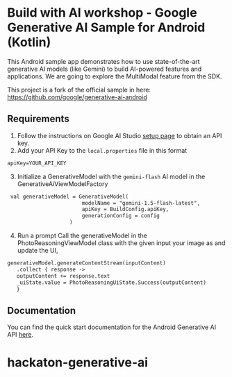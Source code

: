 # Build with AI workshop - Google Generative AI Sample for Android (Kotlin)

This Android sample app demonstrates how to use state-of-the-art 
generative AI models (like Gemini) to build AI-powered features and applications.
We are going to explore the MultiModal feature from the SDK.

This project is a fork of the official sample in here: https://github.com/google/generative-ai-android

## Requirements

1. Follow the instructions on Google AI Studio [setup page](https://makersuite.google.com/app/apikey) to obtain an API key.
2. Add your API Key to the `local.properties` file in this format

```txt
apiKey=YOUR_API_KEY
```
3. Initialize a GenerativeModel with the `gemini-flash` AI model in the GenerativeAiViewModelFactory
````txt
 val generativeModel = GenerativeModel(
                        modelName = "gemini-1.5-flash-latest",
                        apiKey = BuildConfig.apiKey,
                        generationConfig = config
                    )
````
4. Run a prompt
Call the generativeModel in the PhotoReasoningViewModel class with the given input your image as and update the UI,
```txt
generativeModel.generateContentStream(inputContent)
   .collect { response ->
   outputContent += response.text
   _uiState.value = PhotoReasoningUiState.Success(outputContent)
   }
```

## Documentation

You can find the quick start documentation for the Android Generative AI API [here](https://ai.google.dev/tutorials/android_quickstart).
# hackaton-generative-ai
